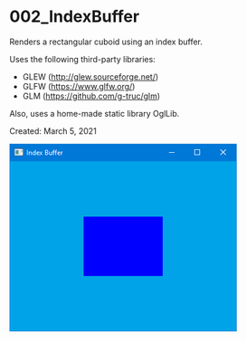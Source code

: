 # 002_IndexBuffer
Renders a rectangular cuboid using an index buffer.

Uses the following third-party libraries:
- GLEW (http://glew.sourceforge.net/)
- GLFW (https://www.glfw.org/)
- GLM (https://github.com/g-truc/glm)

Also, uses a home-made static library OglLib.

Created: March 5, 2021

![screenshot](/002_IndexBuffer/screenshots/screenshot.png)
